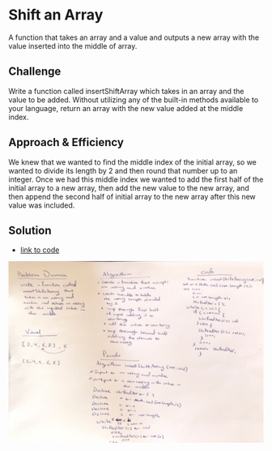 # Shift an Array
A function that takes an array and a value and outputs a new array with the value inserted into the middle of array.

## Challenge
Write a function called insertShiftArray which takes in an array and the value to be added. Without utilizing any of the built-in methods available to your language, return an array with the new value added at the middle index.

## Approach & Efficiency
We knew that we wanted to find the middle index of the initial array, so we wanted to divide its length by 2 and then round that number up to an integer. Once we had this middle index we wanted to add the first half of the initial array to a new array, then add the new value to the new array, and then append the second half of initial array to the new array after this new value was included.


## Solution

- [link to code ](./array-shift.js)

![image](../../assets/arrayShift.JPG)

